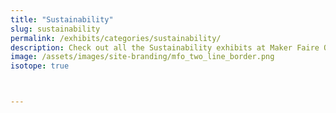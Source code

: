 ```yaml
---
title: "Sustainability"
slug: sustainability
permalink: /exhibits/categories/sustainability/
description: Check out all the Sustainability exhibits at Maker Faire Orlando!
image: /assets/images/site-branding/mfo_two_line_border.png
isotope: true



---
```

